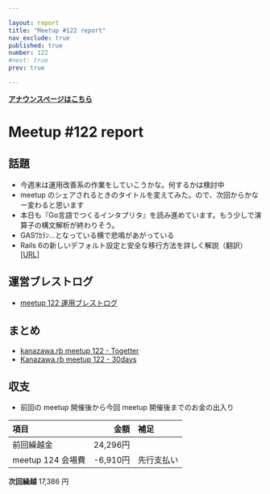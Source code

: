 ```yaml
---

layout: report
title: "Meetup #122 report"
nav_exclude: true
published: true
number: 122
#next: true
prev: true

---
```


<div style="text-align: left;"><a href="/122"><strong>アナウンスページはこちら</strong></a></div>

# Meetup #122 report

## 話題

* 今週末は運用改善系の作業をしていこうかな。何するかは検討中
* meetup のシェアされるときのタイトルを変えてみた。ので、次回からかなー変わると思います
* 本日も『Go言語でつくるインタプリタ』を読み進めています。もう少しで演算子の構文解析が終わりそう。
* GASﾜｶﾗﾝ…となっている横で悲鳴があがっている
* Rails 6の新しいデフォルト設定と安全な移行方法を詳しく解説（翻訳）[[URL](https://techracho.bpsinc.jp/hachi8833/2019_11_14/83047)]

## 運営ブレストログ

* [meetup 122 運用ブレストログ](https://github.com/kanazawarb/meetup/wiki/meetup-122-%E9%81%8B%E7%94%A8%E3%83%96%E3%83%AC%E3%82%B9%E3%83%88%E3%83%AD%E3%82%B0)

## まとめ

* [kanazawa.rb meetup 122 - Togetter](https://togetter.com/li/1960419)
* [Kanazawa.rb meetup 122 - 30days](https://30d.jp/kzrb/112)

## 収支

* 前回の meetup 開催後から今回 meetup 開催後までのお金の出入り

|項目                           |金額         |補足                                               |
|:------------------------------|------------:|:--------------------------------------------------|
| 前回繰越金                    |       24,296円 |                                                   |
| meetup 124 会場費              |    -6,910円 | 先行支払い                                        |

**次回繰越**  17,386 円
